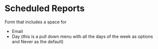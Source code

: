 # Scheduled Reports

Form that includes a space for 
 - Email
 - Day (this is a pull down menu with all the days of the week as options and Never as the default)
